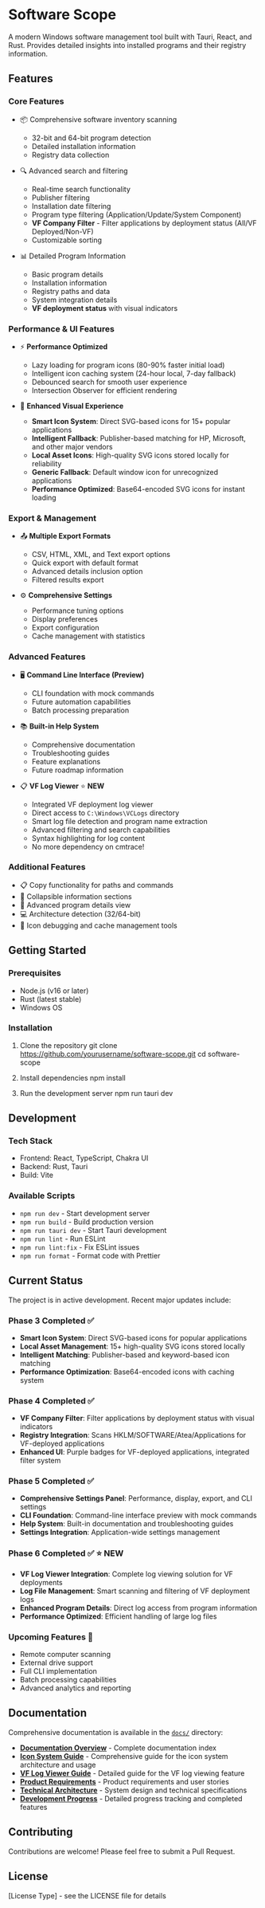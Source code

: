 # Software Scope

A modern Windows software management tool built with Tauri, React, and Rust. Provides detailed insights into installed programs and their registry information.

## Features

### Core Features
- 📦 Comprehensive software inventory scanning
  - 32-bit and 64-bit program detection
  - Detailed installation information
  - Registry data collection

- 🔍 Advanced search and filtering
  - Real-time search functionality
  - Publisher filtering
  - Installation date filtering
  - Program type filtering (Application/Update/System Component)
  - **VF Company Filter** - Filter applications by deployment status (All/VF Deployed/Non-VF)
  - Customizable sorting

- 📊 Detailed Program Information
  - Basic program details
  - Installation information
  - Registry paths and data
  - System integration details
  - **VF deployment status** with visual indicators

### Performance & UI Features
- ⚡ **Performance Optimized**
  - Lazy loading for program icons (80-90% faster initial load)
  - Intelligent icon caching system (24-hour local, 7-day fallback)
  - Debounced search for smooth user experience
  - Intersection Observer for efficient rendering

- 🎨 **Enhanced Visual Experience**
  - **Smart Icon System**: Direct SVG-based icons for 15+ popular applications
  - **Intelligent Fallback**: Publisher-based matching for HP, Microsoft, and other major vendors
  - **Local Asset Icons**: High-quality SVG icons stored locally for reliability
  - **Generic Fallback**: Default window icon for unrecognized applications
  - **Performance Optimized**: Base64-encoded SVG icons for instant loading

### Export & Management
- 📤 **Multiple Export Formats**
  - CSV, HTML, XML, and Text export options
  - Quick export with default format
  - Advanced details inclusion option
  - Filtered results export

- ⚙️ **Comprehensive Settings**
  - Performance tuning options
  - Display preferences
  - Export configuration
  - Cache management with statistics

### Advanced Features
- 🖥️ **Command Line Interface (Preview)**
  - CLI foundation with mock commands
  - Future automation capabilities
  - Batch processing preparation

- 📚 **Built-in Help System**
  - Comprehensive documentation
  - Troubleshooting guides
  - Feature explanations
  - Future roadmap information

- 📋 **VF Log Viewer** ⭐ **NEW**
  - Integrated VF deployment log viewer
  - Direct access to `C:\Windows\VCLogs` directory
  - Smart log file detection and program name extraction
  - Advanced filtering and search capabilities
  - Syntax highlighting for log content
  - No more dependency on cmtrace!

### Additional Features
- 📋 Copy functionality for paths and commands
- 🎯 Collapsible information sections
- 📁 Advanced program details view
- 💻 Architecture detection (32/64-bit)
- 🔧 Icon debugging and cache management tools

## Getting Started

### Prerequisites
- Node.js (v16 or later)
- Rust (latest stable)
- Windows OS

### Installation
1. Clone the repository
git clone https://github.com/yourusername/software-scope.git
cd software-scope


2. Install dependencies
npm install

3. Run the development server
npm run tauri dev


## Development

### Tech Stack
- Frontend: React, TypeScript, Chakra UI
- Backend: Rust, Tauri
- Build: Vite

### Available Scripts
- `npm run dev` - Start development server
- `npm run build` - Build production version
- `npm run tauri dev` - Start Tauri development
- `npm run lint` - Run ESLint
- `npm run lint:fix` - Fix ESLint issues
- `npm run format` - Format code with Prettier

## Current Status
The project is in active development. Recent major updates include:

### Phase 3 Completed ✅
- **Smart Icon System**: Direct SVG-based icons for popular applications
- **Local Asset Management**: 15+ high-quality SVG icons stored locally
- **Intelligent Matching**: Publisher-based and keyword-based icon matching
- **Performance Optimization**: Base64-encoded icons with caching system

### Phase 4 Completed ✅
- **VF Company Filter**: Filter applications by deployment status with visual indicators
- **Registry Integration**: Scans HKLM/SOFTWARE/Atea/Applications for VF-deployed applications
- **Enhanced UI**: Purple badges for VF-deployed applications, integrated filter system

### Phase 5 Completed ✅
- **Comprehensive Settings Panel**: Performance, display, export, and CLI settings
- **CLI Foundation**: Command-line interface preview with mock commands
- **Help System**: Built-in documentation and troubleshooting guides
- **Settings Integration**: Application-wide settings management

### Phase 6 Completed ✅ ⭐ **NEW**
- **VF Log Viewer Integration**: Complete log viewing solution for VF deployments
- **Log File Management**: Smart scanning and filtering of VF deployment logs
- **Enhanced Program Details**: Direct log access from program information
- **Performance Optimized**: Efficient handling of large log files

### Upcoming Features 🔮
- Remote computer scanning
- External drive support
- Full CLI implementation
- Batch processing capabilities
- Advanced analytics and reporting

## Documentation

Comprehensive documentation is available in the [`docs/`](./docs/) directory:

- **[Documentation Overview](./docs/README.md)** - Complete documentation index
- **[Icon System Guide](./docs/Icon-System-Guide.md)** - Comprehensive guide for the icon system architecture and usage
- **[VF Log Viewer Guide](./docs/VF-Log-Viewer-Guide.md)** - Detailed guide for the VF log viewing feature
- **[Product Requirements](./docs/PRD.md)** - Product requirements and user stories
- **[Technical Architecture](./docs/SRS.md)** - System design and technical specifications
- **[Development Progress](./docs/Progress.md)** - Detailed progress tracking and completed features

## Contributing
Contributions are welcome! Please feel free to submit a Pull Request.

## License
[License Type] - see the LICENSE file for details
